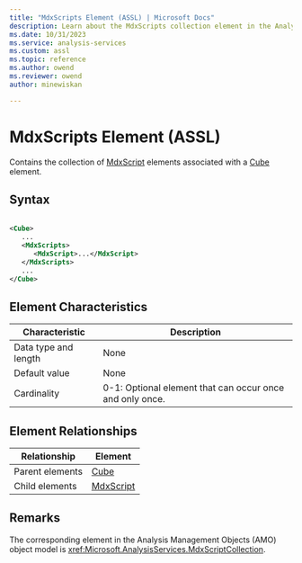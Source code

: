 ```yaml
---
title: "MdxScripts Element (ASSL) | Microsoft Docs"
description: Learn about the MdxScripts collection element in the Analysis Services Scripting Language (ASSL) schema.
ms.date: 10/31/2023
ms.service: analysis-services
ms.custom: assl
ms.topic: reference
ms.author: owend
ms.reviewer: owend
author: minewiskan

---
```

# MdxScripts Element (ASSL)

  Contains the collection of [MdxScript](../objects/mdxscript-element-assl.md) elements associated with a [Cube](../objects/cube-element-assl.md) element.  
  
## Syntax  
  
```xml  
  
<Cube>  
   ...  
   <MdxScripts>  
      <MdxScript>...</MdxScript>  
   </MdxScripts>  
   ...  
</Cube>  
```  
  
## Element Characteristics  
  
|Characteristic|Description|  
|--------------------|-----------------|  
|Data type and length|None|  
|Default value|None|  
|Cardinality|0-1: Optional element that can occur once and only once.|  
  
## Element Relationships  
  
|Relationship|Element|  
|------------------|-------------|  
|Parent elements|[Cube](../objects/cube-element-assl.md)|  
|Child elements|[MdxScript](../objects/mdxscript-element-assl.md)|  
  
## Remarks  
 The corresponding element in the Analysis Management Objects (AMO) object model is <xref:Microsoft.AnalysisServices.MdxScriptCollection>.  

